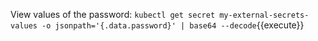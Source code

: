 



View values of the password:
`kubectl get secret my-external-secrets-values -o jsonpath='{.data.password}' | base64 --decode`{{execute}}